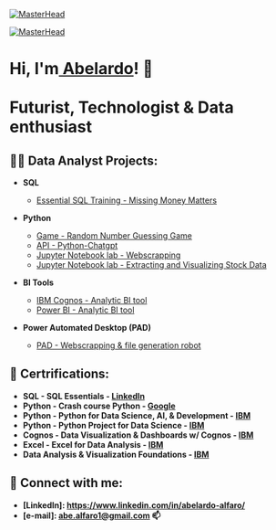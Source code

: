 
[![MasterHead](https://my.visme.co/view/016m6mx6-untitled-project.gif)]()

[![MasterHead](https://visme.co/blog/wp-content/uploads/2019/10/animated-presentation-software-header.gif)]()

<h1>Hi, I'm<a href="https://www.linkedin.com/in/abelardo-alfaro/">  Abelardo</a>! 👋
<br/> <br/> Futurist, Technologist & Data enthusiast

<h2>👨‍💻 Data Analyst Projects:</h2>

- <b>SQL</b>
  - [Essential SQL Training - Missing Money Matters](https://github.com/Abelardo-Alfaro/SQL---WSDA-Music-analysis-)
  
- <b>Python</b>
  - [Game - Random Number Guessing Game](https://github.com/Abelardo-Alfaro/Python-Random-Number-Guessing-Game-)
  - [API - Python-Chatgpt](https://github.com/Abelardo-Alfaro/Python-Chatgpt-)
  - [Jupyter Notebook lab - Webscrapping](https://github.com/Abelardo-Alfaro/Python-Jupyter-Notebook-Webscrapping)
  - [Jupyter Notebook lab - Extracting and Visualizing Stock Data](https://github.com/Abelardo-Alfaro/Python-Jupyter-Notebook-Extracting-and-Visualizing-Stock-Data)
 
- <b>BI Tools</b>
  - [IBM Cognos - Analytic BI tool](https://github.com/Abelardo-Alfaro/IBM-Cognos-Analytic-BI-tool)
  - [Power BI - Analytic BI tool](https://github.com/Abelardo-Alfaro)

- <b>Power Automated Desktop (PAD)</b>
  - [PAD - Webscrapping & file generation robot](https://github.com/Abelardo-Alfaro)
  

<h2>🌱 Certrifications:</h2>

- <b> SQL - SQL Essentials - [LinkedIn](https://www.linkedin.com/learning/certificates/e85489892bd00244831ea57928a19272c9bd43eeab026c47641e92bee2849693) </b>
- <b> Python - Crash course Python - [Google](https://www.coursera.org/account/accomplishments/certificate/ZTEDECBBRKD7) </b>
- <b> Python - Python for Data Science, AI, & Development  - [IBM](https://www.coursera.org/account/accomplishments/certificate/QP22EM2QURBM) </b>
- <b> Python - Python Project for Data Science - [IBM](https://www.coursera.org/account/accomplishments/certificate/R7QUBJDQP5M4) </b>
- <b> Cognos - Data Visualization & Dashboards w/ Cognos - [IBM](https://www.coursera.org/account/accomplishments/certificate/5DZM7RYH3CTD) </b>
- <b> Excel - Excel for Data Analysis - [IBM](https://www.coursera.org/account/accomplishments/certificate/7VMTV2M9M9JG) </b>
- <b> Data Analysis & Visualization Foundations - [IBM](https://www.coursera.org/account/accomplishments/specialization/certificate/9FAXK82PFCFB) </b>

<!--
<h2>📺 Popular YouTube Videos</h2>

- [How to get into Cybersecurity Starting From Zero](https://www.youtube.com/watch?v=a83ASGn_V_s)
-->

<h2> 🤳 Connect with me:</h2>

- <b>[LinkedIn]: https://www.linkedin.com/in/abelardo-alfaro/ </b>
- <b>[e-mail]: abe.alfaro1@gmail.com 📫</b>

<!--
**joshmadakor1/joshmadakor1** is a ✨ _special_ ✨ repository because its `README.md` (this file) appears on your GitHub profile.

Here are some ideas to get you started:

- 🔭 I’m currently working on ...
- 🌱 I’m currently learning ...
- 👯 I’m looking to collaborate on ...
- 🤔 I’m looking for help with ...
- 💬 Ask me about ...
- 📫 How to reach me: ...
- 😄 Pronouns: ...
- ⚡ Fun fact: ...
-->
